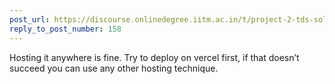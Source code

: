 ```yaml
---
post_url: https://discourse.onlinedegree.iitm.ac.in/t/project-2-tds-solver-discussion-thread/169029/167
reply_to_post_number: 158
---
```

Hosting it anywhere is fine. Try to deploy on vercel first, if that doesn’t succeed you can use any other hosting technique.